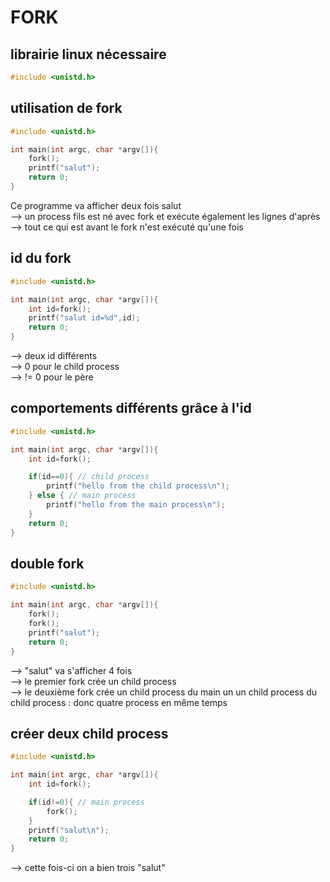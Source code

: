 # FORK
## librairie linux nécessaire
```c
#include <unistd.h>
```
## utilisation de fork
```c
#include <unistd.h>

int main(int argc, char *argv[]){
    fork();
    printf("salut");
    return 0;
}
```
Ce programme va afficher deux fois salut  
--> un process fils est né avec fork et exécute également les lignes d'après  
--> tout ce qui est avant le fork n'est exécuté qu'une fois

## id du fork

```c
#include <unistd.h>

int main(int argc, char *argv[]){
    int id=fork();
    printf("salut id=%d",id);
    return 0;
}
```
--> deux id différents  
--> 0 pour le child process  
--> != 0 pour le père

## comportements différents grâce à l'id

```c
#include <unistd.h>

int main(int argc, char *argv[]){
    int id=fork();

    if(id==0){ // child process
        printf("hello from the child process\n");
    } else { // main process
        printf("hello from the main process\n");
    }
    return 0;
}
```

## double fork
```c
#include <unistd.h>

int main(int argc, char *argv[]){
    fork();
    fork();
    printf("salut");
    return 0;
}
```
--> "salut" va s'afficher 4 fois  
--> le premier fork crée un child process  
--> le deuxième fork crée un child process du main un un child process du child process : donc quatre process en même temps

## créer deux child process
```c
#include <unistd.h>

int main(int argc, char *argv[]){
    int id=fork();

    if(id!=0){ // main process
        fork();
    }
    printf("salut\n");
    return 0;
}
```
--> cette fois-ci on a bien trois "salut"
